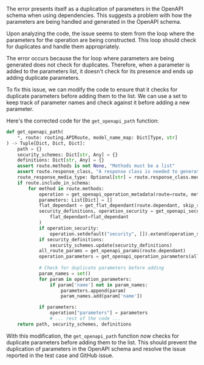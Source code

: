 The error presents itself as a duplication of parameters in the OpenAPI schema when using dependencies. This suggests a problem with how the parameters are being handled and generated in the OpenAPI schema.

Upon analyzing the code, the issue seems to stem from the loop where the parameters for the operation are being constructed. This loop should check for duplicates and handle them appropriately.

The error occurs because the for loop where parameters are being generated does not check for duplicates. Therefore, when a parameter is added to the parameters list, it doesn't check for its presence and ends up adding duplicate parameters.

To fix this issue, we can modify the code to ensure that it checks for duplicate parameters before adding them to the list. We can use a set to keep track of parameter names and check against it before adding a new parameter.

Here's the corrected code for the `get_openapi_path` function:

```python
def get_openapi_path(
    *, route: routing.APIRoute, model_name_map: Dict[Type, str]
) -> Tuple[Dict, Dict, Dict]:
    path = {}
    security_schemes: Dict[str, Any] = {}
    definitions: Dict[str, Any] = {}
    assert route.methods is not None, "Methods must be a list"
    assert route.response_class, "A response class is needed to generate OpenAPI"
    route_response_media_type: Optional[str] = route.response_class.media_type
    if route.include_in_schema:
        for method in route.methods:
            operation = get_openapi_operation_metadata(route=route, method=method)
            parameters: List[Dict] = []
            flat_dependant = get_flat_dependant(route.dependant, skip_repeats=True)
            security_definitions, operation_security = get_openapi_security_definitions(
                flat_dependant=flat_dependant
            )
            if operation_security:
                operation.setdefault("security", []).extend(operation_security)
            if security_definitions:
                security_schemes.update(security_definitions)
            all_route_params = get_openapi_params(route.dependant)
            operation_parameters = get_openapi_operation_parameters(all_route_params)
            
            # Check for duplicate parameters before adding
            param_names = set()
            for param in operation_parameters:
                if param['name'] not in param_names:
                    parameters.append(param)
                    param_names.add(param['name'])

            if parameters:
                operation["parameters"] = parameters
                # ... rest of the code ...
    return path, security_schemes, definitions
```

With this modification, the `get_openapi_path` function now checks for duplicate parameters before adding them to the list. This should prevent the duplication of parameters in the OpenAPI schema and resolve the issue reported in the test case and GitHub issue.